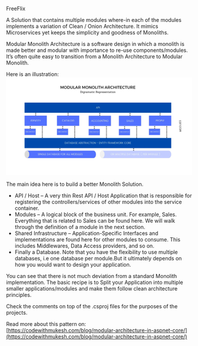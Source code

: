 FreeFlix

A Solution that contains multiple modules where-in each of the modules implements a variation of Clean / Onion Architecture.
It mimics Microservices yet keeps the simplicity and goodness of Monoliths.

Modular Monolith Architecture is a software design in which a monolith is made better and modular with importance to re-use components/modules. It’s often quite easy to transition from a Monolith Architecture to Modular Monolith.

Here is an illustration:
![Diagram](readme-images/mm-diagram.webp)

The main idea here is to build a better Monolith Solution.

- API / Host – A very thin Rest API / Host Application that is responsible for registering the controllers/services of other modules into the service container.
- Modules – A logical block of the business unit. For example, Sales. Everything that is related to Sales can be found here. We will walk through the definition of a module in the next section.
- Shared Infrastructure – Application-Specific Interfaces and implementations are found here for other modules to consume. This includes Middlewares, Data Access providers, and so on.
- Finally a Database. Note that you have the flexibility to use multiple databases, i.e one database per module.But it ultimately depends on how you would want to design your application.

You can see that there is not much deviation from a standard Monolith implementation. The basic recipe is to Split your Application into multiple smaller applications/modules and make them follow clean architecture principles.

Check the comments on top of the .csproj files for the purposes of the projects.

Read more about this pattern on:
[https://codewithmukesh.com/blog/modular-architecture-in-aspnet-core/](https://codewithmukesh.com/blog/modular-architecture-in-aspnet-core/)